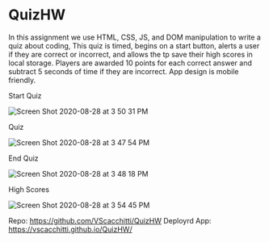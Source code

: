 # QuizHW
In this assignment we use HTML, CSS, JS, and DOM manipulation to write a quiz about coding, This quiz is timed, begins on a start button, alerts a user if they are correct or incorrect, and allows the tp save their high scores in local storage. Players are awarded 10 points for each correct answer and subtract 5 seconds of time if they are incorrect. App design is mobile friendly.

Start Quiz

![Screen Shot 2020-08-28 at 3 50 31 PM](https://user-images.githubusercontent.com/67161794/91618098-7d30d400-e957-11ea-936d-32a425f0c4ac.png)


Quiz

![Screen Shot 2020-08-28 at 3 47 54 PM](https://user-images.githubusercontent.com/67161794/91618186-b8330780-e957-11ea-8c36-b2bbf280fa5b.png)



End Quiz

![Screen Shot 2020-08-28 at 3 48 18 PM](https://user-images.githubusercontent.com/67161794/91618384-355e7c80-e958-11ea-8c8f-4d7d8841eeba.png)




High Scores

![Screen Shot 2020-08-28 at 3 54 45 PM](https://user-images.githubusercontent.com/67161794/91618307-06480b00-e958-11ea-9b12-04613789642b.png)




Repo: https://github.com/VScacchitti/QuizHW
Deployrd App: https://vscacchitti.github.io/QuizHW/
